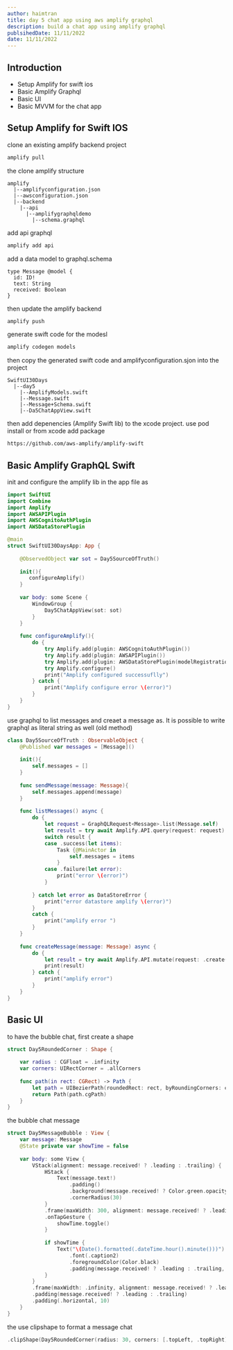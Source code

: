 ```yaml
---
author: haimtran 
title: day 5 chat app using aws amplify graphql 
description: build a chat app using amplify graphql 
publsihedDate: 11/11/2022
date: 11/11/2022 
---
```


## Introduction 
- Setup Amplify for swift ios 
- Basic Amplify Graphql 
- Basic UI 
- Basic MVVM for the chat app 

## Setup Amplify for Swift IOS 
clone an existing amplify backend project 

```bash 
amplify pull 
```

the clone amplify structure 
```
amplify
  |--amplifyconfiguration.json
  |--awsconfiguration.json
  |--backend
    |--api
      |--amplifygraphqldemo
        |--schema.graphql
```


add api graphql 
```bash 
amplify add api 
```

add a data model to graphql.schema 

```
type Message @model {
  id: ID!
  text: String
  received: Boolean
}
```

then update the amplify backend 
```bash 
amplify push 
```

generate swift code for the modesl 
```bash 
amplify codegen models 
```

then copy the generated swift code and amplifyconfiguration.sjon into the project 

```
SwiftUI30Days
  |--day5
    |--AmplifyModels.swift 
    |--Message.swift 
    |--Message+Schema.swift 
    |--Da5ChatAppView.swift 
```

then add depenencies (Amplify Swift lib) to the xcode project. use pod install or from xcode add package
```txt  
https://github.com/aws-amplify/amplify-swift
```

## Basic Amplify GraphQL Swift 
init and configure the amplify lib in the app file as 
```swift 
import SwiftUI
import Combine
import Amplify
import AWSAPIPlugin
import AWSCognitoAuthPlugin
import AWSDataStorePlugin

@main
struct SwiftUI30DaysApp: App {
    
    @ObservedObject var sot = Day5SourceOfTruth()
    
    init(){
       configureAmplify()
    }
    
    var body: some Scene {
        WindowGroup {
            Day5ChatAppView(sot: sot)
        }
    }
    
    func configureAmplify(){
        do {
            try Amplify.add(plugin: AWSCognitoAuthPlugin())
            try Amplify.add(plugin: AWSAPIPlugin())
            try Amplify.add(plugin: AWSDataStorePlugin(modelRegistration: AmplifyModels()))
            try Amplify.configure()
            print("Amplify configured successuflly")
        } catch {
            print("Amplify configure error \(error)")
        }
    }
}

```

use graphql to list messages and creaet a message as. It is possible to write graphql as literal string as well (old method)

```swift 
class Day5SourceOfTruth : ObservableObject {
    @Published var messages = [Message]()
   
    init(){
        self.messages = []
    }
    
    func sendMessage(message: Message){
        self.messages.append(message)
    }
    
    func listMessages() async {
        do {
            let request = GraphQLRequest<Message>.list(Message.self)
            let result = try await Amplify.API.query(request: request)
            switch result {
            case .success(let items):
                Task {@MainActor in
                    self.messages = items
                }
            case .failure(let error):
                print("error \(error)")
            }
            
        } catch let error as DataStoreError {
            print("error datastore amplify \(error)")
        }
        catch {
            print("amplify error ")
        }
    }
    
    func createMessage(message: Message) async {
        do {
            let result = try await Amplify.API.mutate(request: .create(message))
            print(result)
        } catch {
            print("amplify error")
        }
    }
}

```

## Basic UI 
to have the bubble chat, first create a shape 
```swift
struct Day5RoundedCorner : Shape {
    
    var radius : CGFloat = .infinity
    var corners: UIRectCorner = .allCorners
    
    func path(in rect: CGRect) -> Path {
        let path = UIBezierPath(roundedRect: rect, byRoundingCorners: corners, cornerRadii: CGSize(width: radius, height: radius))
        return Path(path.cgPath)
    }
}
```

the bubble chat message 

```swift
struct Day5MessageBubble : View {
    var message: Message
    @State private var showTime = false
    
    var body: some View {
        VStack(alignment: message.received! ? .leading : .trailing) {
            HStack {
                Text(message.text!)
                    .padding()
                    .background(message.received! ? Color.green.opacity(0.3) : Color.pink.opacity(0.3))
                    .cornerRadius(30)
            }
            .frame(maxWidth: 300, alignment: message.received! ? .leading : .trailing)
            .onTapGesture {
                showTime.toggle()
            }
            
            if showTime {
                Text("\(Date().formatted(.dateTime.hour().minute()))")
                    .font(.caption2)
                    .foregroundColor(Color.black)
                    .padding(message.received! ? .leading : .trailing, 0)
            }
        }
        .frame(maxWidth: .infinity, alignment: message.received! ? .leading : .trailing)
        .padding(message.received! ? .leading : .trailing)
        .padding(.horizontal, 10)
    }
}
``` 

the use clipshape to format a message chat

```swift 
.clipShape(Day5RoundedCorner(radius: 30, corners: [.topLeft, .topRight]))
```
